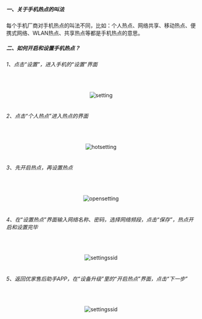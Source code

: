 #####   一、关于手机热点的叫法
每个手机厂商对手机热点的叫法不同，比如：个人热点、网络共享、移动热点、便携式网络、WLAN热点、共享热点等都是手机热点的意思。  

#####   二、如何开启和设置手机热点？  
######  1、点击“设置”，进入手机的“设置”界面
<br><div align="center">![setting](/hotspotimg/step01.png "setting")</div><br>

######  2、点击“个人热点”进入热点的界面
<br><div align="center">![hotsetting](/hotspotimg/step02.png "hotsetting")</div><br>

######  3、先开启热点，再设置热点
<br><div align="center">![opensetting](/hotspotimg/step03.png "opensetting")</div><br>

######  4、在“设置热点”界面输入网络名称、密码，选择网络频段，点击“保存”，热点开启和设置完毕
<br><div align="center">![settingssid](/hotspotimg/step041uplustest.png "settingssid")</div><br>

######  5、返回优家售后助手APP，在“设备升级”里的“开启热点”界面，点击“下一步”
<br><div align="center">![settingssid](/hotspotimg/step051uplustest.png "settingssid")</div><br>